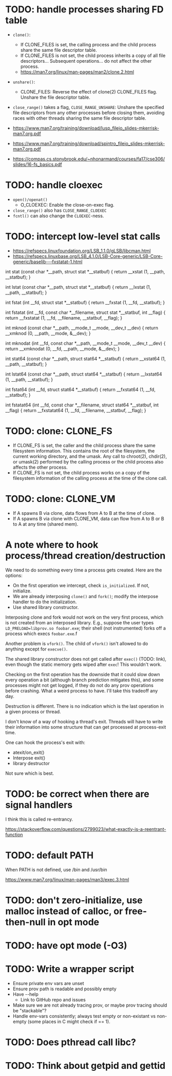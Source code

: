 # TODO: handle processes sharing FD table

- `clone()`:
  - If CLONE_FILES is set, the calling process and the child process share the same file descriptor table.
  - If CLONE_FILES is not set, the child process inherits a copy of all file descriptors... Subsequent operations... do not affect the other process.
  - <https://man7.org/linux/man-pages/man2/clone.2.html>

- `unshare()`:
  - CLONE_FILES: Reverse the effect of clone(2) CLONE_FILES flag. Unshare the file descriptor table.

- `close_range()` takes a flag, `CLOSE_RANGE_UNSHARE`: Unshare the specified file descriptors from any other processes before closing them, avoiding races with other threads sharing the same file descriptor table.

- https://www.man7.org/training/download/lusp_fileio_slides-mkerrisk-man7.org.pdf
- https://www.man7.org/training/download/spintro_fileio_slides-mkerrisk-man7.org.pdf
- https://compas.cs.stonybrook.edu/~nhonarmand/courses/fa17/cse306/slides/16-fs_basics.pdf

# TODO: handle cloexec

- `open()/openat()`
  - O_CLOEXEC: Enable the close-on-exec flag.
- `close_range()` also has `CLOSE_RANGE_CLOEXEC`
- `fcntl()` can also change the `CLOEXEC`-ness.

# TODO: intercept low-level stat calls

- https://refspecs.linuxfoundation.org/LSB_1.1.0/gLSB/libcman.html
- https://refspecs.linuxbase.org/LSB_4.1.0/LSB-Core-generic/LSB-Core-generic/baselib---fxstatat-1.html

int stat (const char *__path, struct stat *__statbuf) {
  return __xstat (1, __path, __statbuf);
}

int lstat (const char *__path, struct stat *__statbuf) {
  return __lxstat (1, __path, __statbuf);
}

int fstat (int __fd, struct stat *__statbuf) {
  return __fxstat (1, __fd, __statbuf);
}

int fstatat (int __fd, const char *__filename, struct stat *__statbuf, int __flag) {
  return __fxstatat (1, __fd, __filename, __statbuf, __flag);
}

int mknod (const char *__path, __mode_t __mode, __dev_t __dev) {
  return __xmknod (0, __path, __mode, &__dev);
}

int mknodat (int __fd, const char *__path, __mode_t __mode, __dev_t __dev) {
  return __xmknodat (0, __fd, __path, __mode, &__dev);
}

int stat64 (const char *__path, struct stat64 *__statbuf) {
  return __xstat64 (1, __path, __statbuf);
}

int lstat64 (const char *__path, struct stat64 *__statbuf) {
  return __lxstat64 (1, __path, __statbuf);
}

int fstat64 (int __fd, struct stat64 *__statbuf) {
  return __fxstat64 (1, __fd, __statbuf);
}

int fstatat64 (int __fd, const char *__filename, struct stat64 *__statbuf, int __flag) {
  return __fxstatat64 (1, __fd, __filename, __statbuf, __flag);
}


# TODO: clone: CLONE_FS

- If CLONE_FS is set, the caller and the child process share the same filesystem information. This contains the root of the filesystem, the current working directory, and the umask. Any call to chroot(2), chdir(2), or umask(2) performed by the calling process or the child process also affects the other process.
- If CLONE_FS is not set, the child process works on a copy of the filesystem information of the calling process at the time of the clone call.

# TODO: clone: CLONE_VM

- If A spawns B via clone, data flows from A to B at the time of clone.
- If A spawns B via clone with CLONE_VM, data can flow from A to B or B to A at any time (shared mem).

# A note where to hook process/thread creation/destruction

We need to do something every time a process gets created.
Here are the options:

- On the first operation we intercept, check `is_initialized`. If not, initialize.
- We are already interposing `clone()` and `fork()`; modify the interpose handler to do the initialization.
- Use shared library constructor.

Interposing clone and fork would not work on the very first process, which is not created from an interposed library. E.g., suppose the user types `LD_PRELOAD=libprov.so foobar.exe`; their shell (not instrumented) forks off a process which execs `foobar.exe`.f

Another problem is `vfork()`. The child of `vfork()` isn't allowed to do anything except for `execve()`.

The shared library constructor does not get called after `exec()` (TODO: link), even though the static memory gets wiped after `exec`! This wouldn't work.

Checking on the first operation has the downside that it could slow down every operation a bit (although branch prediction mitigates this), and some processes might not get logged, if they do not do any prov operations before crashing.
What a weird process to have. I'll take this tradeoff any day.

Destruction is different. There is no indication which is the last operation in a given process or thread.

I don't know of a way of hooking a thread's exit. Threads will have to write their information into some structure that can get processed at process-exit time.

One can hook the process's exit with:

- atexit/on_exit()
- Interpose exit()
- library destructor

Not sure which is best.

# TODO: be correct when there are signal handlers

I think this is called re-entrancy.

https://stackoverflow.com/questions/2799023/what-exactly-is-a-reentrant-function

# TODO: default PATH

When PATH is not defined, use /bin and /usr/bin

https://www.man7.org/linux/man-pages/man3/exec.3.html

# TODO: don't zero-initialize, use malloc instead of calloc, or free-then-null  in opt mode

# TODO: have opt mode (-O3)

# TODO: Write a wrapper script

- Ensure private env vars are unset
- Ensure prov path is readable and possibly empty
- Have --help
  - Link to GitHub repo and issues
- Make sure we are not already tracing prov, or maybe prov tracing should be "stackable"?
- Handle env-vars consistently; always test empty or non-existant vs non-empty (some places in C might check if == 1).

# TODO: Does pthread call libc?

# TODO: Think about getpid and gettid
